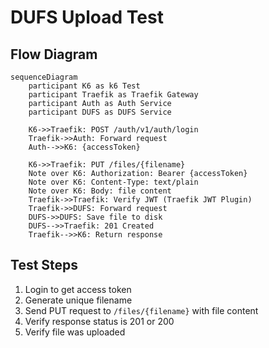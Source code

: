 # DUFS Upload Test

## Flow Diagram

```mermaid
sequenceDiagram
    participant K6 as k6 Test
    participant Traefik as Traefik Gateway
    participant Auth as Auth Service
    participant DUFS as DUFS Service

    K6->>Traefik: POST /auth/v1/auth/login
    Traefik->>Auth: Forward request
    Auth-->>K6: {accessToken}
    
    K6->>Traefik: PUT /files/{filename}
    Note over K6: Authorization: Bearer {accessToken}
    Note over K6: Content-Type: text/plain
    Note over K6: Body: file content
    Traefik->>Traefik: Verify JWT (Traefik JWT Plugin)
    Traefik->>DUFS: Forward request
    DUFS->>DUFS: Save file to disk
    DUFS-->>Traefik: 201 Created
    Traefik-->>K6: Return response
```

## Test Steps

1. Login to get access token
2. Generate unique filename
3. Send PUT request to `/files/{filename}` with file content
4. Verify response status is 201 or 200
5. Verify file was uploaded

